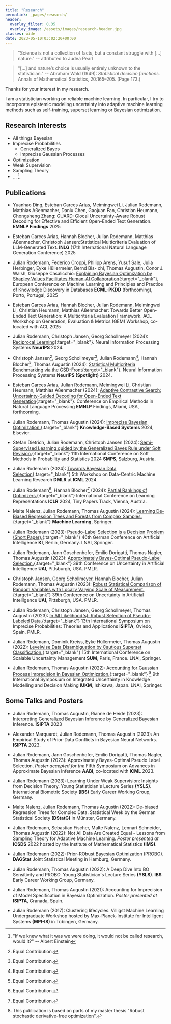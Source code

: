 ```yaml
---
title: "Research"
permalink: _pages/research/
header:
  overlay_filter: 0.35
  overlay_image: /assets/images/research-header.jpg
classes: wide
date: 2023-05-10T03:02:20+00:00
---
```



> "Science is not a collection of facts, but a constant struggle with [...] nature."
> -- attributed to Judea Pearl

> "[...] and nature’s choice is usually entirely unknown to the statistician."
> -- Abraham Wald (1949): *Statistical decision functions.* Annals of Mathematical Statistics, 20:165–205. (Page 173.)



Thanks for your interest in my research. 

I am a statistician working on reliable machine learning. In particular, I try to incorporate epistemic modeling uncertainty into adaptive machine learning methods such as self-training, superset learning or Bayesian optimization.   

## Research Interests

* All things Bayesian
* Imprecise Probabilities
    * Generalized Bayes
    * Imprecise Gaussian Processes
* Optimization
* Weak Supervision
* Sampling Theory
* ... [^1]

[^1]: "If we knew what it was we were doing, it would not be called research, would it?" -- Albert Einstein  


## Publications

* Yuanhao Ding, Esteban Garces Arias, Meimingwei Li, Julian Rodemann, Matthias Aßenmacher, Danlu Chen, Gaojuan Fan, Christian Heumann, Chongsheng Zhang: GUARD: Glocal Uncertainty-Aware Robust Decoding for Effective and Efficient Open-Ended Text Generation. **EMNLP Findings** 2025

* Esteban Garces Arias, Hannah Blocher, Julian Rodemann, Matthias Aßenmacher, Christoph Jansen:Statistical Multicriteria Evaluation of LLM-Generated Text. **INLG** (17th International Natural Language Generation Conference) 2025

* Julian Rodemann, Federico Croppi, Philipp Arens, Yusuf Sale, Julia Herbinger, Eyke Hüllermeier, Bernd Bis-
chl, Thomas Augustin, Conor J. Walsh, Giuseppe Casalicchio: [Explaining Bayesian Optimization by Shapley
Values Facilitates Human-AI Collaboration](https://arxiv.org/abs/2403.04629){:target="_blank"}, European Conference on Machine Learning and Principles and
Practice of Knowledge Discovery in Databases **ECML-PKDD** (forthcoming), Porto, Portugal, 2025

* Esteban Garces Arias, Hannah Blocher, Julian Rodemann, Meimingwei Li, Christian Heumann, Matthias Aßenmacher: Towards Better Open-Ended Text Generation: A Multicriteria Evaluation Framework. ACL Workshop on Generation, Evaluation & Metrics (GEM) Workshop, co-located with ACL 2025

* Julian Rodemann, Christoph Jansen, Georg Schollmeyer (2024): [Reciprocal Learning](https://proceedings.neurips.cc/paper_files/paper/2024/hash/0337b41b4e8b2eb5d7ab161ffd42cf3b-Abstract-Conference.html){:target="_blank"}. Neural Information Processing Systems **NeurIPS** 2024.

* Christoph Jansen[^2], Georg Schollmeyer[^2], Julian Rodemann[^2], Hannah Blocher[^2], Thomas Augustin (2024): [Statistical Multicriteria Benchmarking via the GSD-Front](https://proceedings.neurips.cc/paper_files/paper/2024/hash/b1f140eeee243db24e9e006481b91cf1-Abstract-Conference.html){:target="_blank"}. Neural Information Processing Systems **NeurIPS (Spotlight)** 2024.

* Esteban Garces Arias, Julian Rodemann, Meimingwei Li, Christian Heumann, Matthias Aßenmacher (2024): [Adaptive Contrastive Search: Uncertainty-Guided Decoding for Open-Ended Text Generation](https://aclanthology.org/2024.findings-emnlp.885/){:target="_blank"}. Conference on Empirical Methods in Natural Language Processing **EMNLP** Findings, Miami, USA, forthcoming.

* Julian Rodemann, Thomas Augustin (2024): [Imprecise Bayesian Optimization.](https://www.sciencedirect.com/science/article/pii/S0950705124008207){:target="_blank"} **Knowledge-Based Systems** 2024, Elsevier. 

* Stefan Dietrich, Julian Rodemann, Christoph Jansen (2024): [Semi-Supervised Learning guided by the Generalized Bayes Rule under Soft Revision.](https://link.springer.com/chapter/10.1007/978-3-031-65993-5_13){:target="_blank"} 11th International Conference on Soft Methods in Probability and Statistics 2024 **SMPS**, Salzburg, Austria. 

* Julian Rodemann (2024): [Towards Bayesian Data Selection](https://arxiv.org/abs/2406.12560){:target="_blank"} 5th Workshop on Data-Centric Machine Learning Research **DMLR** at **ICML** 2024. 

* Julian Rodemann[^2], Hannah Blocher[^2] (2024): [Partial Rankings of Optimizers.](https://arxiv.org/abs/2402.16565){:target="_blank"} International Conference on Learning Representations **ICLR** 2024, Tiny Papers Track, Vienna, Austria. 

* Malte Nalenz, Julian Rodemann, Thomas Augustin (2024): [Learning De-Biased Regression Trees and Forests from Complex Samples.](https://links.springernature.com/f/a/0p50nuqq-Z8cmwCiTRYoYA~~/AABE5gA~/RgRnftm_P0SiaHR0cHM6Ly9saW5rLnNwcmluZ2VyLmNvbS8xMC4xMDA3L3MxMDk5NC0wMjMtMDY0MzktMT91dG1fc291cmNlPXJjdF9jb25ncmF0ZW1haWx0JnV0bV9tZWRpdW09ZW1haWwmdXRtX2NhbXBhaWduPW9hXzIwMjQwMTA4JnV0bV9jb250ZW50PTEwLjEwMDcvczEwOTk0LTAyMy0wNjQzOS0xVwNzcGNCCmWYv1ScZcAL6WdSJGp1bGlhbi5yb2RlbWFubkBzdGF0LnVuaS1tdWVuY2hlbi5kZVgEAAAHLQ~~){:target="_blank"} **Machine Learning**, Springer. 

* Julian Rodemann (2023): [Pseudo-Label Selection Is a Decision Problem (Short Paper).](https://doi.org/10.1007/978-3-031-42608-7){:target="_blank"} 46th German Conference on Artificial Intelligence **KI**, Berlin, Germany. LNAI, Springer. 

* Julian Rodemann, Jann Goschenhofer, Emilio Dorigatti, Thomas Nagler, Thomas Augustin (2023): [Approximately Bayes-Optimal Pseudo-Label Selection.](https://proceedings.mlr.press/v216/rodemann23a){:target="_blank"} 39th Conference on Uncertainty in Artificial Intelligence **UAI**, Pittsburgh, USA. PMLR. 

* Christoph Jansen, Georg Schollmeyer, Hannah Blocher, Julian Rodemann, Thomas Augustin (2023): [Robust Statistical Comparison of Random Variables with Locally Varying Scale of Measurement.](https://proceedings.mlr.press/v216/jansen23a.html){:target="_blank"} 39th Conference on Uncertainty in Artificial Intelligence **UAI**, Pittsburgh, USA. PMLR. 

* Julian Rodemann, Christoph Jansen, Georg Schollmeyer, Thomas Augustin (2023): [In All Likelihood(s): Robust Selection of Pseudo-Labeled Data.](https://proceedings.mlr.press/v215/rodemann23a.html){:target="_blank"} 13th International Symposium on Imprecise Probabilities: Theories and Applications **ISIPTA**, Oviedo, Spain. PMLR.

* Julian Rodemann, Dominik Kreiss, Eyke Hüllermeier, Thomas Augustin (2022): [Levelwise Data Disambiguation by Cautious Superset Classification.](https://link.springer.com/chapter/10.1007/978-3-031-18843-5_18){:target="_blank"} 15th International Conference on Scalable Uncertainty Management **SUM**, Paris, France. LNAI, Springer.

* Julian Rodemann, Thomas Augustin (2022): [Accounting for Gaussian Process Imprecision in Bayesian Optimization.](https://link.springer.com/chapter/10.1007/978-3-030-98018-4_8){:target="_blank"} [^3] 9th International Symposium on Integrated Uncertainty in Knowledge Modelling and Decision Making **IUKM**, Ishikawa, Japan. LNAI, Springer.


[^2]: Equal Contribution.

[^3]: This publication is based on parts of my master thesis "Robust stochastic derivative-free optimization".


## Some Talks and Posters

* Julian Rodemann, Thomas Augustin, Rianne de Heide (2023): Interpreting Generalized Bayesian Inference by Generalized Bayesian Inference. **ISIPTA** 2023

* Alexander Marquardt, Julian Rodemann, Thomas Augustin (2023): An Empirical Study of Prior-Data Conflicts in Bayesian Neural Networks. **ISIPTA** 2023.

* Julian Rodemann, Jann Goschenhofer, Emilio Dorigatti, Thomas Nagler, Thomas Augustin (2023): Approximately Bayes-Optimal Pseudo Label Selection. *Poster accepted for the* Fifth Symposium on Advances in Approximate Bayesian Inference **AABI**, co-located with **ICML** 2023.

* Julian Rodemann (2023): Learning Under Weak Supervision: Insights from Decision Theory. Young Statistician's Lecture Series **(YSLS)**. International Biometric Society **(IBS)** Early Career Working Group, Germany.

* Malte Nalenz, Julian Rodemann, Thomas Augustin (2022): De-biased Regression Trees for Complex Data. Statistical Week by the German Statistical Society **(DStatG)** in Münster, Germany. 

* Julian Rodemann, Sebastian Fischer, Malte Nalenz, Lennart Schneider, Thomas Augustin (2022): Not All Data Are Created Equal - Lessons from Sampling Theory for Adaptive Machine Learning. *Poster presented at* **ICSDS** 2022 hosted by the Institute of Mathematical Statistics **(IMS)**.
    
* Julian Rodemann (2022): Prior-RObust Bayesian Optimization (PROBO). **DAGStat** Joint Statistical Meeting in Hamburg, Germany.

* Julian Rodemann, Thomas Augustin (2022): A Deep Dive Into BO Sensitivity and PROBO. Young Statistician's Lecture Series **(YSLS)**. **IBS** Early Career Working Group, Germany.

* Julian Rodemann, Thomas Augustin (2021): Accounting for Imprecision of Model Specification in Bayesian Optimization. *Poster presented at* **ISIPTA**, Granada, Spain. 

* Julian Rodemann (2017): Clustering lifecycles. Villigst Machine Learning Undergraduate Workshop hosted by Max-Planck-Institute for Intelligent Systems **(MPI-IS)** in Tübingen, Germany.


